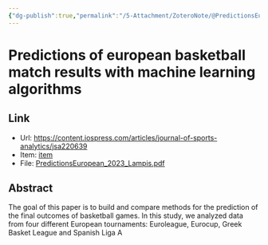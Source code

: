 ```yaml
---
{"dg-publish":true,"permalink":"/5-Attachment/ZoteroNote/@PredictionsEuropean_2023_Lampis/","title":"Predictions of european basketball match results with machine learning algorithms"}
---
```


# Predictions of european basketball match results with machine learning algorithms
## Link
- Url: https://content.iospress.com/articles/journal-of-sports-analytics/jsa220639
- Item: [item](zotero://select/library/items/E5AUH3VS)
- File: [PredictionsEuropean_2023_Lampis.pdf](zotero://open-pdf/library/items/UBIEZAQ6)
## Abstract
The goal of this paper is to build and compare methods for the prediction of the final outcomes of basketball games. In this study, we analyzed data from four different European tournaments: Euroleague, Eurocup, Greek Basket League and Spanish Liga A
